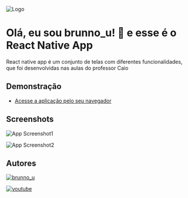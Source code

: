 
![Logo](https://blogger.googleusercontent.com/img/b/R29vZ2xl/AVvXsEiAf-ffprXMmM7GbuLbcgWbT0iCkzwYP_X_cW-22oorM2I9_8jDAgtPi75Y29_c3gGiTLjrtWB796j4KumwQcrqhSO2iR7rOjAjhYPIiLKLKcDl1ldesChAR-5Ku0OOUf3i-77aSbEYg2VdKuixOxwOmz5qB5kBdyMQMGfyR4mT8ASUCkn567U0GRCc/s1359/cooltext437853633922136.gif)


#  Olá, eu sou brunno_u! 👋 e esse é o React Native App

React native app é um conjunto de telas com diferentes funcionalidades, que foi desenvolvidas nas aulas do professor Caio


## Demonstração

- [Acesse a aplicação pelo seu navegador](https://snack.expo.dev/@brunno_u/react-native-app)



## Screenshots

![App Screenshot1](https://blogger.googleusercontent.com/img/b/R29vZ2xl/AVvXsEjXos7j5U_flRxKZZyNGYmHGGbcENgevRtr1OZK6ST-0S6gae-xcbQdV7ZIUMp8B9UQ_u9wET5boC0J-MbAGq2Sm9zmLLNDmFkn8Ee56za3bw5k2LRcn3k0Owcg2aXBJcDwPgsqdlweJksuzu-4fPHbz5YXpbEwo6Fbnq-yKznJ1wgQr28vOYImMGGc/s16000/CPT2306181553-333x747.gif) 

![App Screenshot2](https://blogger.googleusercontent.com/img/b/R29vZ2xl/AVvXsEhVrNoCdCRm5rrubiYYhJc87flVBU0RMnu_LsFusdpUkxZSNN64EDP-XmJarWfVr2Ycfsp7pkP0DKgeNg64WZWL_zgRGYvjEMIhZjHUlJn5CwGvHsExGLs60EMp4HwK_T-luesDkny7skRlMl6KqkE3wVAhqKMP2hFfV2Mp6qnv66oBMrt1CqHgjURb/s16000/CPT2306181525-333x747.gif)



## Autores
[![brunno_u](https://img.shields.io/badge/brunno-000?style=for-the-badge&logo=ko-fi&logoColor=white)](https://github.com/brun-no) 

[![youtube](https://img.shields.io/badge/Prof°Caio-000?style=for-the-badge&logo=youtube&logoColor=red)](https://www.youtube.com/@qgdodev)


